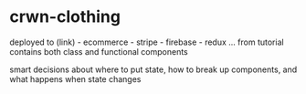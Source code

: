 # crwn-clothing
deployed to (link) - ecommerce - stripe - firebase - redux ... from tutorial
contains both class and functional components

smart decisions about where to put state, how to break up components, and what happens when state changes
